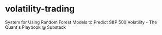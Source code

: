 # volatility-trading
System for Using Random Forest Models to Predict S&amp;P 500 Volatility - The Quant's Playbook @ Substack
